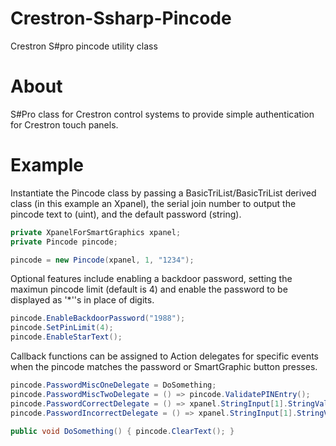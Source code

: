 # Crestron-Ssharp-Pincode
Crestron S#pro pincode utility class

# About
S#Pro class for Crestron control systems to provide simple authentication for Crestron touch panels.

# Example
Instantiate the Pincode class by passing a BasicTriList/BasicTriList derived class (in this example an Xpanel), the serial join number to output the pincode text to (uint), and the default password (string).
```c#
private XpanelForSmartGraphics xpanel;
private Pincode pincode;

pincode = new Pincode(xpanel, 1, "1234");
```

Optional features include enabling a backdoor password, setting the maximun pincode limit (default is 4) and enable the password to be displayed as '*''s in place of digits.
```c#
pincode.EnableBackdoorPassword("1988");
pincode.SetPinLimit(4);
pincode.EnableStarText();
```

Callback functions can be assigned to Action delegates for specific events when the pincode matches the password or SmartGraphic button presses.
```c#
pincode.PasswordMiscOneDelegate = DoSomething;
pincode.PasswordMiscTwoDelegate = () => pincode.ValidatePINEntry();
pincode.PasswordCorrectDelegate = () => xpanel.StringInput[1].StringValue = "Password Correct";
pincode.PasswordIncorrectDelegate = () => xpanel.StringInput[1].StringValue = "Password Incorrect";

public void DoSomething() { pincode.ClearText(); }
```

